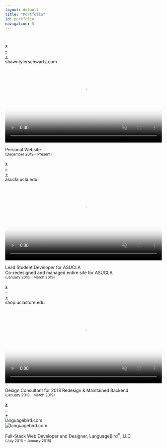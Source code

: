 ```yaml
---
layout: default
title: "Portfolio"
id: portfolio
navigation: 5
---
```

<!-- Spacer -->
<div style="margin-top: 40px;"></div>

<!-- shawntylerschwartz.com -->
<div class="browser-wrap">
    <div class="buttons">
        <div class="close"><a class="closebutton invisible" href="#"><span>x</span></a></div>
        <div class="minimize"><a class="minimizebutton invisible" href="#"><span>&ndash;</span></a></div>
        <div class="zoom"><a class="zoombutton invisible" href="#"><span>+</span></a></div>
    </div>
    <div class="title-bar"><span class="title">shawntylerschwartz.com</span></div>
    <div class="text-body"><video loop="true" autoplay="true" muted="true" playsinline="true" id="shawntylerschwartz.com" title="shawntylerschwartz.com" preload="auto" width="100%" height="auto" poster="../assets/portfolio/stills/shawnschwartz.png" data-setup="{}"><source src="../assets/portfolio/motion/shawnschwartz.mp4" type="video/mp4"></video></div>
</div>
<p class="center caption">Personal Website<br /><small>(December 2019 &ndash; Present)</small></p>

<!-- asucla.ucla.edu -->
<div class="browser-wrap">
    <div class="buttons">
        <div class="close"><a class="closebutton invisible" href="#"><span>x</span></a></div>
        <div class="minimize"><a class="minimizebutton invisible" href="#"><span>&ndash;</span></a></div>
        <div class="zoom"><a class="zoombutton invisible" href="#"><span>+</span></a></div>
    </div>
    <div class="title-bar"><span class="title">asucla.ucla.edu</span></div>
    <div class="text-body"><video loop="true" autoplay="true" muted="true" playsinline="true" id="asucla.ucla.edu" title="asucla.ucla.edu" preload="auto" width="100%" height="auto" poster="../assets/portfolio/stills/asucla.png" data-setup="{}"><source src="../assets/portfolio/motion/asucla.mp4" type="video/mp4"></video></div>
</div>
<p class="center caption">Lead Student Developer for ASUCLA<br />Co-redesigned and managed entire site for ASUCLA<br /><small>(January 2016 &ndash; March 2019)</small></p>

<!-- shop.uclastore.com -->
<div class="browser-wrap">
    <div class="buttons">
        <div class="close"><a class="closebutton invisible" href="#"><span>x</span></a></div>
        <div class="minimize"><a class="minimizebutton invisible" href="#"><span>&ndash;</span></a></div>
        <div class="zoom"><a class="zoombutton invisible" href="#"><span>+</span></a></div>
    </div>
    <div class="title-bar"><span class="title">shop.uclastore.edu</span></div>
    <div class="text-body"><video loop="true" autoplay="true" muted="true" playsinline="true" id="shop.uclastore.edu" title="shop.uclastore.edu" preload="auto" width="100%" height="auto" poster="../assets/portfolio/stills/uclastore.png" data-setup="{}"><source src="../assets/portfolio/motion/uclastore.mp4" type="video/mp4"></video></div>
</div>
<p class="center caption">Design Consultant for 2018 Redesign &amp; Maintained Backend<br /><small>(January 2018 &ndash; March 2019)</small></p>

<!-- languagebird.com -->
<div class="browser-wrap">
    <div class="buttons">
        <div class="close"><a class="closebutton invisible" href="#"><span>x</span></a></div>
        <div class="minimize"><a class="minimizebutton invisible" href="#"><span>&ndash;</span></a></div>
        <div class="zoom"><a class="zoombutton invisible" href="#"><span>+</span></a></div>
    </div>
    <div class="title-bar"><span class="title">languagebird.com</span></div>
    <div class="text-body"><img src="../assets/portfolio/stills/languagebird.png" id="languagebird.com" title="languagebird.com" alt="languagebird.com" /></div>
</div>
<p class="center caption">Full-Stack Web Developer and Designer, LanguageBird<sup>®</sup>, LLC<br /><small>(July 2016 &ndash; January 2018)</small></p>